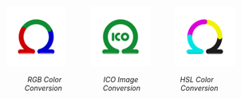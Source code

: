 
<br>

<div align = center>

[<img
    width = 120
    src = 'https://raw.githubusercontent.com/OmegaTools/RGB/main/Assets/Logo.png'
/>][RGB]                   
[<img
    width = 120
    src = 'https://raw.githubusercontent.com/OmegaTools/ICO/main/Assets/Logo.png'
/>][ICO]                   
[<img
    width = 120
    src = 'https://raw.githubusercontent.com/OmegaTools/HSL/main/Assets/Logo.png'
/>][HSL]

*RGB Color*                        *ICO Image*                        *HSL Color*<br>
 *Conversion*                        *Conversion*                         *Conversion*

</div>

<br>


<!----------------------------------------------------------------------------->

[ICO]: https://github.com/OmegaTools/ICO
[RGB]: https://github.com/OmegaTools/RGB
[HSL]: https://github.com/OmegaTools/HSL
